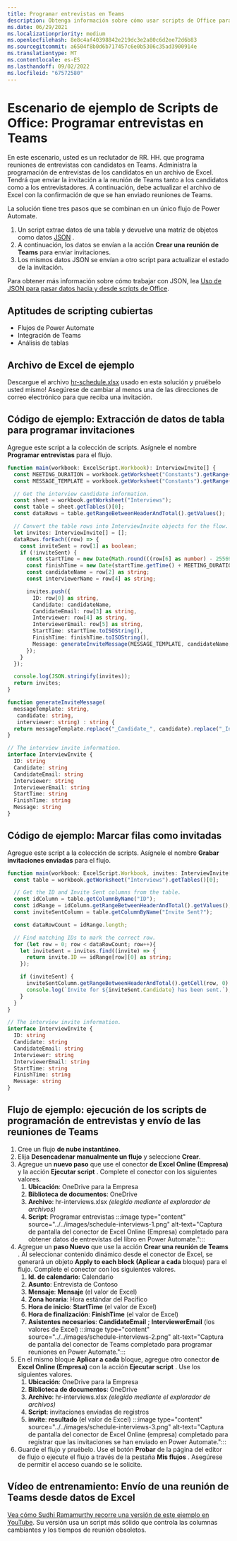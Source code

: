 ```yaml
---
title: Programar entrevistas en Teams
description: Obtenga información sobre cómo usar scripts de Office para enviar una reunión de Teams desde datos de Excel.
ms.date: 06/29/2021
ms.localizationpriority: medium
ms.openlocfilehash: 8e8c4af40398842e219dc3e2a80c6d2ee72d6b83
ms.sourcegitcommit: a6504f8b0d6b717457c6e0b5306c35ad3900914e
ms.translationtype: MT
ms.contentlocale: es-ES
ms.lasthandoff: 09/02/2022
ms.locfileid: "67572580"
---
```

# <a name="office-scripts-sample-scenario-schedule-interviews-in-teams"></a>Escenario de ejemplo de Scripts de Office: Programar entrevistas en Teams

En este escenario, usted es un reclutador de RR. HH. que programa reuniones de entrevistas con candidatos en Teams. Administra la programación de entrevistas de los candidatos en un archivo de Excel. Tendrá que enviar la invitación a la reunión de Teams tanto a los candidatos como a los entrevistadores. A continuación, debe actualizar el archivo de Excel con la confirmación de que se han enviado reuniones de Teams.

La solución tiene tres pasos que se combinan en un único flujo de Power Automate.

1. Un script extrae datos de una tabla y devuelve una matriz de objetos como datos [JSON](https://www.w3schools.com/whatis/whatis_json.asp) .
1. A continuación, los datos se envían a la acción **Crear una reunión de Teams** para enviar invitaciones.
1. Los mismos datos JSON se envían a otro script para actualizar el estado de la invitación.

Para obtener más información sobre cómo trabajar con JSON, lea [Uso de JSON para pasar datos hacia y desde scripts de Office](../../develop/use-json.md).

## <a name="scripting-skills-covered"></a>Aptitudes de scripting cubiertas

* Flujos de Power Automate
* Integración de Teams
* Análisis de tablas

## <a name="sample-excel-file"></a>Archivo de Excel de ejemplo

Descargue el archivo [hr-schedule.xlsx](hr-schedule.xlsx) usado en esta solución y pruébelo usted mismo! Asegúrese de cambiar al menos una de las direcciones de correo electrónico para que reciba una invitación.

## <a name="sample-code-extract-table-data-to-schedule-invites"></a>Código de ejemplo: Extracción de datos de tabla para programar invitaciones

Agregue este script a la colección de scripts. Asígnele el nombre **Programar entrevistas** para el flujo.

```TypeScript
function main(workbook: ExcelScript.Workbook): InterviewInvite[] {
  const MEETING_DURATION = workbook.getWorksheet("Constants").getRange("B1").getValue() as number;
  const MESSAGE_TEMPLATE = workbook.getWorksheet("Constants").getRange("B2").getValue() as string;

  // Get the interview candidate information.
  const sheet = workbook.getWorksheet("Interviews");
  const table = sheet.getTables()[0];
  const dataRows = table.getRangeBetweenHeaderAndTotal().getValues();

  // Convert the table rows into InterviewInvite objects for the flow.
  let invites: InterviewInvite[] = [];
  dataRows.forEach((row) => {
    const inviteSent = row[1] as boolean;
    if (!inviteSent) {
      const startTime = new Date(Math.round(((row[6] as number) - 25569) * 86400 * 1000));
      const finishTime = new Date(startTime.getTime() + MEETING_DURATION * 60 * 1000);
      const candidateName = row[2] as string;
      const interviewerName = row[4] as string;

      invites.push({
        ID: row[0] as string,
        Candidate: candidateName,
        CandidateEmail: row[3] as string,
        Interviewer: row[4] as string,
        InterviewerEmail: row[5] as string,
        StartTime: startTime.toISOString(),
        FinishTime: finishTime.toISOString(),
        Message: generateInviteMessage(MESSAGE_TEMPLATE, candidateName, interviewerName)
      });
    }    
  });

  console.log(JSON.stringify(invites));
  return invites;
}

function generateInviteMessage(
  messageTemplate: string,
   candidate: string,
   interviewer: string) : string {
  return messageTemplate.replace("_Candidate_", candidate).replace("_Interviewer_", interviewer);
}

// The interview invite information.
interface InterviewInvite {
  ID: string
  Candidate: string
  CandidateEmail: string
  Interviewer: string
  InterviewerEmail: string
  StartTime: string
  FinishTime: string
  Message: string
}
```

## <a name="sample-code-mark-rows-as-invited"></a>Código de ejemplo: Marcar filas como invitadas

Agregue este script a la colección de scripts. Asígnele el nombre **Grabar invitaciones enviadas** para el flujo.

```TypeScript
function main(workbook: ExcelScript.Workbook, invites: InterviewInvite[]) {
  const table = workbook.getWorksheet("Interviews").getTables()[0];

  // Get the ID and Invite Sent columns from the table.
  const idColumn = table.getColumnByName("ID");
  const idRange = idColumn.getRangeBetweenHeaderAndTotal().getValues();
  const inviteSentColumn = table.getColumnByName("Invite Sent?");

  const dataRowCount = idRange.length;

  // Find matching IDs to mark the correct row.
  for (let row = 0; row < dataRowCount; row++){
    let inviteSent = invites.find((invite) => {
      return invite.ID == idRange[row][0] as string;
    });

    if (inviteSent) {
      inviteSentColumn.getRangeBetweenHeaderAndTotal().getCell(row, 0).setValue(true);
      console.log(`Invite for ${inviteSent.Candidate} has been sent.`);
    }
  } 
}

// The interview invite information.
interface InterviewInvite {
  ID: string
  Candidate: string
  CandidateEmail: string
  Interviewer: string
  InterviewerEmail: string
  StartTime: string
  FinishTime: string
  Message: string
}
```

## <a name="sample-flow-run-the-interview-scheduling-scripts-and-send-the-teams-meetings"></a>Flujo de ejemplo: ejecución de los scripts de programación de entrevistas y envío de las reuniones de Teams

1. Cree un flujo **de nube instantáneo**.
1. Elija **Desencadenar manualmente un flujo** y seleccione **Crear**.
1. Agregue un **nuevo paso** que use el conector **de Excel Online (Empresa)** y la acción **Ejecutar script** . Complete el conector con los siguientes valores.
    1. **Ubicación**: OneDrive para la Empresa
    1. **Biblioteca de documentos**: OneDrive
    1. **Archivo**: hr-interviews.xlsx *(elegido mediante el explorador de archivos)*
    1. **Script**: Programar entrevistas :::image type="content" source="../../images/schedule-interviews-1.png" alt-text="Captura de pantalla del conector de Excel Online (Empresa) completado para obtener datos de entrevistas del libro en Power Automate.":::
1. Agregue un **paso Nuevo** que use la acción **Crear una reunión de Teams** . Al seleccionar contenido dinámico desde el conector de Excel, se generará un objeto **Apply to each block (Aplicar a cada** bloque) para el flujo. Complete el conector con los siguientes valores.
    1. **Id. de calendario**: Calendario
    1. **Asunto**: Entrevista de Contoso
    1. **Mensaje**: **Mensaje** (el valor de Excel)
    1. **Zona horaria**: Hora estándar del Pacífico
    1. **Hora de inicio**: **StartTime** (el valor de Excel)
    1. **Hora de finalización**: **FinishTime** (el valor de Excel)
    1. **Asistentes necesarios**: **CandidateEmail** ; **InterviewerEmail** (los valores de Excel) :::image type="content" source="../../images/schedule-interviews-2.png" alt-text="Captura de pantalla del conector de Teams completado para programar reuniones en Power Automate.":::
1. En el mismo bloque **Aplicar a cada** bloque, agregue otro conector **de Excel Online (Empresa)** con la acción **Ejecutar script** . Use los siguientes valores.
    1. **Ubicación**: OneDrive para la Empresa
    1. **Biblioteca de documentos**: OneDrive
    1. **Archivo**: hr-interviews.xlsx *(elegido mediante el explorador de archivos)*
    1. **Script**: invitaciones enviadas de registros
    1. **invite**: **resultado** (el valor de Excel) :::image type="content" source="../../images/schedule-interviews-3.png" alt-text="Captura de pantalla del conector de Excel Online (empresa) completado para registrar que las invitaciones se han enviado en Power Automate.":::
1. Guarde el flujo y pruébelo. Use el botón **Probar** de la página del editor de flujo o ejecute el flujo a través de la pestaña **Mis flujos** . Asegúrese de permitir el acceso cuando se le solicite.

## <a name="training-video-send-a-teams-meeting-from-excel-data"></a>Vídeo de entrenamiento: Envío de una reunión de Teams desde datos de Excel

[Vea cómo Sudhi Ramamurthy recorre una versión de este ejemplo en YouTube](https://youtu.be/HyBdx52NOE8). Su versión usa un script más sólido que controla las columnas cambiantes y los tiempos de reunión obsoletos.

